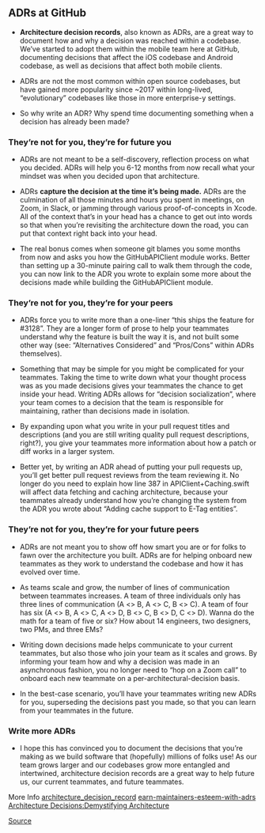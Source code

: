 ## ADRs at GitHub

* **Architecture decision records**, also known as ADRs, are a great way to document how and why a decision was reached within a codebase. We’ve started to adopt them within the mobile team here at GitHub, documenting decisions that affect the iOS codebase and Android codebase, as well as decisions that affect both mobile clients.

* ADRs are not the most common within open source codebases, but have gained more popularity since ~2017 within long-lived, “evolutionary” codebases like those in more enterprise-y settings.

* So why write an ADR? Why spend time documenting something when a decision has already been made?

### They’re not for you, they’re for future you
* ADRs are not meant to be a self-discovery, reflection process on what you decided. ADRs will help you 6-12 months from now recall what your mindset was when you decided upon that architecture.

* ADRs **capture the decision at the time it’s being made.** ADRs are the culmination of all those minutes and hours you spent in meetings, on Zoom, in Slack, or jamming through various proof-of-concepts in Xcode. All of the context that’s in your head has a chance to get out into words so that when you’re revisiting the architecture down the road, you can put that context right back into your head.

* The real bonus comes when someone git blames you some months from now and asks you how the GitHubAPIClient module works. Better than setting up a 30-minute pairing call to walk them through the code, you can now link to the ADR you wrote to explain some more about the decisions made while building the GitHubAPIClient module.

### They’re not for you, they’re for your peers
* ADRs force you to write more than a one-liner “this ships the feature for #3128”. They are a longer form of prose to help your teammates understand why the feature is built the way it is, and not built some other way (see: “Alternatives Considered” and “Pros/Cons” within ADRs themselves).

* Something that may be simple for you might be complicated for your teammates. Taking the time to write down what your thought process was as you made decisions gives your teammates the chance to get inside your head. Writing ADRs allows for “decision socialization”, where your team comes to a decision that the team is responsible for maintaining, rather than decisions made in isolation.

* By expanding upon what you write in your pull request titles and descriptions (and you are still writing quality pull request descriptions, right?), you give your teammates more information about how a patch or diff works in a larger system.

* Better yet, by writing an ADR ahead of putting your pull requests up, you’ll get better pull request reviews from the team reviewing it. No longer do you need to explain how line 387 in APIClient+Caching.swift will affect data fetching and caching architecture, because your teammates already understand how you’re changing the system from the ADR you wrote about “Adding cache support to E-Tag entities”.

### They’re not for you, they’re for your future peers
* ADRs are not meant you to show off how smart you are or for folks to fawn over the architecture you built. ADRs are for helping onboard new teammates as they work to understand the codebase and how it has evolved over time.

* As teams scale and grow, the number of lines of communication between teammates increases. A team of three individuals only has three lines of communication (A <> B, A <> C, B <> C). A team of four has six (A <> B, A <> C, A <> D, B <> C, B <> D, C <> D). Wanna do the math for a team of five or six? How about 14 engineers, two designers, two PMs, and three EMs?

* Writing down decisions made helps communicate to your current teammates, but also those who join your team as it scales and grows. By informing your team how and why a decision was made in an asynchronous fashion, you no longer need to “hop on a Zoom call” to onboard each new teammate on a per-architectural-decision basis.

* In the best-case scenario, you’ll have your teammates writing new ADRs for you, superseding the decisions past you made, so that you can learn from your teammates in the future.

### Write more ADRs
* I hope this has convinced you to document the decisions that you’re making as we build software that (hopefully) millions of folks use! As our team grows larger and our codebases grow more entangled and intertwined, architecture decision records are a great way to help future us, our current teammates, and future teammates.


More Info
[architecture_decision_record](https://github.com/joelparkerhenderson/architecture_decision_record)
[earn-maintainers-esteem-with-adrs](https://understandlegacycode.com/blog/earn-maintainers-esteem-with-adrs/)
[Architecture Decisions:Demystifying Architecture](https://personal.utdallas.edu/~chung/SA/zz-Impreso-architecture_decisions-tyree-05.pdf)

[Source](https://github.blog/2020-08-13-why-write-adrs/)
